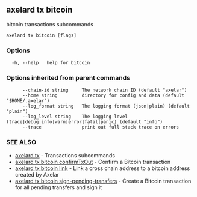 ## axelard tx bitcoin

bitcoin transactions subcommands

```
axelard tx bitcoin [flags]
```

### Options

```
  -h, --help   help for bitcoin
```

### Options inherited from parent commands

```
      --chain-id string     The network chain ID (default "axelar")
      --home string         directory for config and data (default "$HOME/.axelar")
      --log_format string   The logging format (json|plain) (default "plain")
      --log_level string    The logging level (trace|debug|info|warn|error|fatal|panic) (default "info")
      --trace               print out full stack trace on errors
```

### SEE ALSO

- [axelard tx](axelard_tx.md)	 - Transactions subcommands
- [axelard tx bitcoin confirmTxOut](axelard_tx_bitcoin_confirmTxOut.md)	 - Confirm a Bitcoin transaction
- [axelard tx bitcoin link](axelard_tx_bitcoin_link.md)	 - Link a cross chain address to a bitcoin address created by Axelar
- [axelard tx bitcoin sign-pending-transfers](axelard_tx_bitcoin_sign-pending-transfers.md)	 - Create a Bitcoin transaction for all pending transfers and sign it
